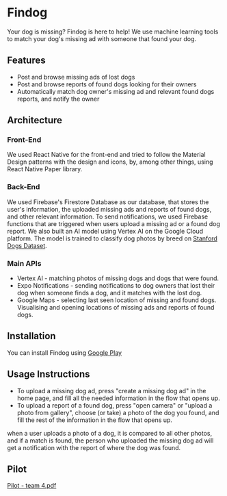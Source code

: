 # Findog

Your dog is missing? Findog is here to help! We use machine learning tools to match your dog's missing ad with someone that found your dog.
 
## Features

* Post and browse missing ads of lost dogs
* Post and browse reports of found dogs looking for their owners 
* Automatically match dog owner's missing ad and relevant found dogs reports, and notify the owner

## Architecture

### Front-End

We used React Native for the front-end and tried to follow the Material Design patterns with the design and icons, by, among other things, using React Native Paper library. 

### Back-End

We used Firebase's Firestore Database as our database, that stores the user's information, the uploaded missing ads and reports of found dogs, and other relevant information.
To send notifications, we used Firebase functions that are triggered when users upload a missing ad or a found dog report.
We also built an AI model using Vertex AI on the Google Cloud platform. The model is trained to classify dog photos by breed on [Stanford Dogs Dataset](http://vision.stanford.edu/aditya86/ImageNetDogs/).

### Main APIs

* Vertex AI - matching photos of missing dogs and dogs that were found.
* Expo Notifications - sending notifications to dog owners that lost their dog when someone finds a dog, and it matches with the lost dog.
* Google Maps - selecting last seen location of missing and found dogs. Visualising and opening locations of missing ads and reports of found dogs.  

## Installation

You can install Findog using [Google Play](https://play.google.com/store/apps/details?id=com.findog.findog)

## Usage Instructions

* To upload a missing dog ad, press "create a missing dog ad" in the home page, and fill all the needed information in the flow that opens up.
* To upload a report of a found dog, press "open camera" or "upload a photo from gallery", choose (or take) a photo of the dog you found, and fill the rest of the information in the flow that opens up.

when a user uploads a photo of a dog, it is compared to all other photos, and if a match is found, the person who uploaded the missing dog ad will get a notification with the report of where the dog was found.

## Pilot

[Pilot - team 4.pdf](https://github.com/idan10000/google-workshop/files/9365259/Pilot.-.team.4.pdf)

